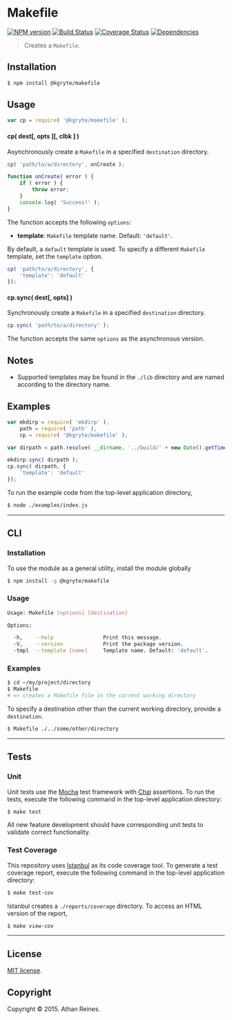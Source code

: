 Makefile
=========
[![NPM version][npm-image]][npm-url] [![Build Status][travis-image]][travis-url] [![Coverage Status][coveralls-image]][coveralls-url] [![Dependencies][dependencies-image]][dependencies-url]

> Creates a `Makefile`.


## Installation

``` bash
$ npm install @kgryte/makefile
```


## Usage

``` javascript
var cp = require( '@kgryte/makefile' );
```

#### cp( dest[, opts ][, clbk ] )

Asynchronously create a `Makefile` in a specified `destination` directory.

``` javascript
cp( 'path/to/a/directory', onCreate );

function onCreate( error ) {
	if ( error ) {
		throw error;
	}
	console.log( 'Success!' );
}
```

The function accepts the following `options`:
*	__template__: `Makefile` template name. Default: `'default'`.

By default, a `default` template is used. To specify a different `Makefile` template, set the `template` option.

``` javascript
cp( 'path/to/a/directory', {
	'template': 'default'
});
```



#### cp.sync( dest[, opts] )

Synchronously create a `Makefile` in a specified `destination` directory.

``` javascript
cp.sync( 'path/to/a/directory' );
```

The function accepts the same `options` as the asynchronous version.


## Notes

* 	Supported templates may be found in the `./lib` directory and are named according to the directory name.


## Examples

``` javascript
var mkdirp = require( 'mkdirp' ),
	path = require( 'path' ),
	cp = require( '@kgryte/makefile' );

var dirpath = path.resolve( __dirname, '../build/' + new Date().getTime() );

mkdirp.sync( dirpath );
cp.sync( dirpath, {
	'template': 'default'
});
```

To run the example code from the top-level application directory,

``` bash
$ node ./examples/index.js
```

---
## CLI


### Installation

To use the module as a general utility, install the module globally

``` bash
$ npm install -g @kgryte/makefile
```


### Usage

``` bash
Usage: Makefile [options] [destination]

Options:

  -h,    --help                Print this message.
  -V,    --version             Print the package version.
  -tmpl  --template [name]     Template name. Default: 'default'.
```


### Examples

``` bash
$ cd ~/my/project/directory
$ Makefile
# => creates a Makefile file in the current working directory
```

To specify a destination other than the current working directory, provide a `destination`.

``` bash
$ Makefile ./../some/other/directory
```



---
## Tests

### Unit

Unit tests use the [Mocha](http://mochajs.org/) test framework with [Chai](http://chaijs.com) assertions. To run the tests, execute the following command in the top-level application directory:

``` bash
$ make test
```

All new feature development should have corresponding unit tests to validate correct functionality.


### Test Coverage

This repository uses [Istanbul](https://github.com/gotwarlost/istanbul) as its code coverage tool. To generate a test coverage report, execute the following command in the top-level application directory:

``` bash
$ make test-cov
```

Istanbul creates a `./reports/coverage` directory. To access an HTML version of the report,

``` bash
$ make view-cov
```


---
## License

[MIT license](http://opensource.org/licenses/MIT).


## Copyright

Copyright &copy; 2015. Athan Reines.


[npm-image]: http://img.shields.io/npm/v/@kgryte/makefile.svg
[npm-url]: https://npmjs.org/package/@kgryte/makefile

[travis-image]: http://img.shields.io/travis/kgryte/makefile/master.svg
[travis-url]: https://travis-ci.org/kgryte/makefile

[coveralls-image]: https://img.shields.io/coveralls/kgryte/makefile/master.svg
[coveralls-url]: https://coveralls.io/r/kgryte/makefile?branch=master

[dependencies-image]: http://img.shields.io/david/kgryte/makefile.svg
[dependencies-url]: https://david-dm.org/kgryte/makefile

[dev-dependencies-image]: http://img.shields.io/david/dev/kgryte/makefile.svg
[dev-dependencies-url]: https://david-dm.org/dev/kgryte/makefile

[github-issues-image]: http://img.shields.io/github/issues/kgryte/makefile.svg
[github-issues-url]: https://github.com/kgryte/makefile/issues
